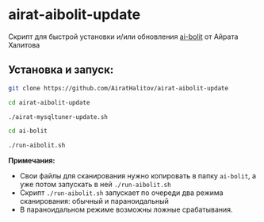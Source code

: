 # airat-aibolit-update
Скрипт для быстрой установки и/или обновления [ai-bolit](https://revisium.com/ai/) от Айрата Халитова

## Установка и запуск:
```bash
git clone https://github.com/AiratHalitov/airat-aibolit-update

cd airat-aibolit-update

./airat-mysqltuner-update.sh

cd ai-bolit

./run-aibolit.sh
```

**Примечания:** 
- Свои файлы для сканирования нужно копировать в папку `ai-bolit`, а уже потом запускать в ней `./run-aibolit.sh`
- Скрипт `./run-aibolit.sh` запускает по очереди два режима сканирования: обычный и параноидальный
- В параноидальном режиме возможны ложные срабатывания. 
